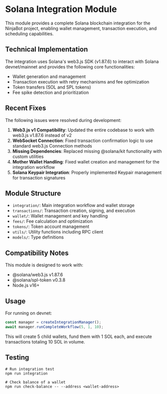 # Solana Integration Module

This module provides a complete Solana blockchain integration for the NinjaBot project, enabling wallet management, transaction execution, and scheduling capabilities.

## Technical Implementation

The integration uses Solana's web3.js SDK (v1.87.6) to interact with Solana devnet/mainnet and provides the following core functionalities:

- Wallet generation and management
- Transaction execution with retry mechanisms and fee optimization
- Token transfers (SOL and SPL tokens)
- Fee spike detection and prioritization

## Recent Fixes

The following issues were resolved during development:

1. **Web3.js v1 Compatibility**: Updated the entire codebase to work with web3.js v1.87.6 instead of v2
2. **WebSocket Connection**: Fixed transaction confirmation logic to use standard web3.js Connection methods
3. **Missing Dependencies**: Replaced missing @solana/kit functionality with custom utilities
4. **Mother Wallet Handling**: Fixed wallet creation and management for the integration workflow
5. **Solana Keypair Integration**: Properly implemented Keypair management for transaction signatures

## Module Structure

- `integration/`: Main integration workflow and wallet storage
- `transactions/`: Transaction creation, signing, and execution
- `wallet/`: Wallet management and key handling
- `fees/`: Fee calculation and optimization
- `tokens/`: Token account management
- `utils/`: Utility functions including RPC client
- `models/`: Type definitions

## Compatibility Notes

This module is designed to work with:
- @solana/web3.js v1.87.6
- @solana/spl-token v0.3.8
- Node.js v16+

## Usage

For running on devnet:

```typescript
const manager = createIntegrationManager();
await manager.runCompleteWorkflow(5, 1, 10);
```

This will create 5 child wallets, fund them with 1 SOL each, and execute transactions totaling 10 SOL in volume.

## Testing

```
# Run integration test
npm run integration

# Check balance of a wallet
npm run check-balance -- --address <wallet-address>
``` 